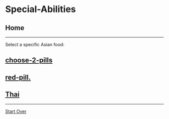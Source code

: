 # Special-Abilities
## Home
---
Select a specific Asian food:
## [choose-2-pills](choose-2-pills.md)
## [red-pill.](japanese.md )
## [Thai](thai.md)
---
[Start Over](../home.md)